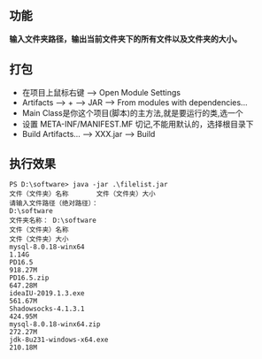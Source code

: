 ## 功能
**输入文件夹路径，输出当前文件夹下的所有文件以及文件夹的大小。**

## 打包
- 在项目上鼠标右键 --> Open Module Settings
- Artifacts --> + --> JAR --> From modules with dependencies...
- Main Class是你这个项目(脚本)的主方法,就是要运行的类,选一个
- 设置 META-INF/MANIFEST.MF 切记,不能用默认的，选择根目录下
-  Build Artifacts... --> XXX.jar --> Build

## 执行效果
```shell script
PS D:\software> java -jar .\filelist.jar
文件（文件夹）名称       文件（文件夹）大小
请输入文件路径（绝对路径）：
D:\software
文件夹名称： D:\software
文件（文件夹）名称                                                                                              文件（文件夹）大小
mysql-8.0.18-winx64                                                                                     1.14G
PD16.5                                                                                                  918.27M
PD16.5.zip                                                                                              647.28M
ideaIU-2019.1.3.exe                                                                                     561.67M
Shadowsocks-4.1.3.1                                                                                     424.95M
mysql-8.0.18-winx64.zip                                                                                 272.27M
jdk-8u231-windows-x64.exe                                                                               210.18M
```